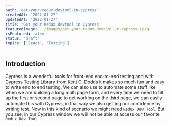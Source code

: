```yaml
---
path: 'get-your-redux-devtool-in-cypress'
createdAt: '2022-01-27'
updatedAt: '2022-01-27'
title: 'Get your Redux devtool in Cypress'
featuredImage: ../images/get-your-redux-devtool-in-cypress.jpeg
isFeatured: false
status: 'draft'
topics: ['React', 'Testing']
---
```


## Introduction

Cypress is a wonderful tools for front-end end-to-end testing and with
[Cypress Testing Library](https://testing-library.com/docs/cypress-testing-library/intro/)
from [Kent C. Dodds](https://kentcdodds.com/) it makes so much fun and easy to
write end to end testing. We can also use to automate some stuff like when we
are building a long multi page form, and every time we need to fill up the first
or second page to get working on the third page, we can easily automate this
with Cypress, in that way we also getting our confidence by writing test. Now in
this kind of scenario we might need `Redux Dev Tool`. But you see, in our
Cypress window we will not be able at access our favorite `Redux Dev Tool`
